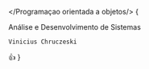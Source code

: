 </Programaçao orientada a objetos/>
{

  Análise e Desenvolvimento de Sistemas

    Vinicius Chruczeski

  👍 
}
